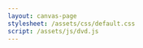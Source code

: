 ```yaml
---
layout: canvas-page
stylesheet: /assets/css/default.css
script: /assets/js/dvd.js
---
```

<div></div>